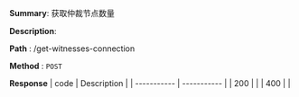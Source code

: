 **Summary**: 获取仲裁节点数量

**Description**:

**Path** : /get-witnesses-connection

**Method** : `POST`

**Response**
| code      | Description |
| ----------- | ----------- |
|  200   |       |
|  400   |       |

